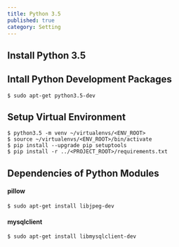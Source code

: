 ```yaml
---
title: Python 3.5
published: true
category: Setting
---
```

## Install Python 3.5

## Intall Python Development Packages
```
$ sudo apt-get python3.5-dev
```

## Setup Virtual Environment
```
$ python3.5 -m venv ~/virtualenvs/<ENV_ROOT>
$ source ~/virtualenvs/<ENV_ROOT>/bin/activate
$ pip install --upgrade pip setuptools
$ pip install -r ../<PROJECT_ROOT>/requirements.txt
```

## Dependencies of Python Modules

#### pillow
```
$ sudo apt-get install libjpeg-dev
```

#### mysqlclient
```
$ sudo apt-get install libmysqlclient-dev
```
